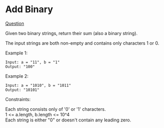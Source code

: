 # Add Binary

[Question](https://leetcode.com/problems/add-binary/)

Given two binary strings, return their sum (also a binary string).

The input strings are both non-empty and contains only characters 1 or 0.

Example 1:

```
Input: a = "11", b = "1"
Output: "100"
```

Example 2:

```
Input: a = "1010", b = "1011"
Output: "10101"
```

Constraints:

Each string consists only of '0' or '1' characters.  
1 <= a.length, b.length <= 10^4  
Each string is either "0" or doesn't contain any leading zero.

